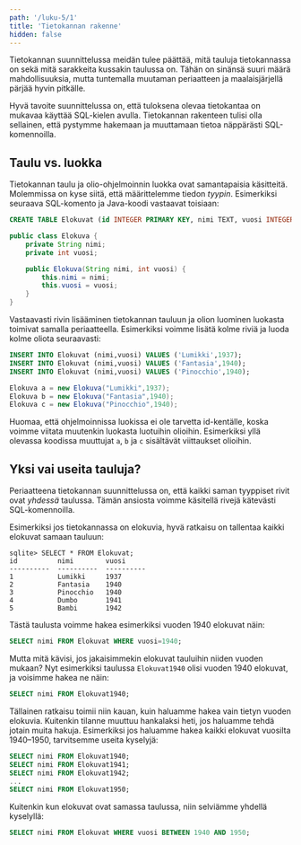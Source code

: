 ```yaml
---
path: '/luku-5/1'
title: 'Tietokannan rakenne'
hidden: false
---
```


Tietokannan suunnittelussa meidän tulee päättää,
mitä tauluja tietokannassa on sekä mitä sarakkeita
kussakin taulussa on.
Tähän on sinänsä suuri määrä mahdollisuuksia,
mutta tuntemalla muutaman periaatteen ja maalaisjärjellä
pärjää hyvin pitkälle.

Hyvä tavoite suunnittelussa on,
että tuloksena olevaa tietokantaa on mukavaa käyttää
SQL-kielen avulla.
Tietokannan rakenteen tulisi olla sellainen,
että pystymme hakemaan ja muuttamaan
tietoa näppärästi SQL-komennoilla.

## Taulu vs. luokka

Tietokannan taulu ja olio-ohjelmoinnin luokka ovat
samantapaisia käsitteitä.
Molemmissa on kyse siitä, että määrittelemme tiedon _tyypin_.
Esimerkiksi seuraava SQL-komento ja Java-koodi vastaavat toisiaan:

```sql
CREATE TABLE Elokuvat (id INTEGER PRIMARY KEY, nimi TEXT, vuosi INTEGER);
```

```java
public class Elokuva {
	private String nimi;
	private int vuosi;

	public Elokuva(String nimi, int vuosi) {
	    this.nimi = nimi;
	    this.vuosi = vuosi;
	}
}
```

Vastaavasti rivin lisääminen tietokannan tauluun ja
olion luominen luokasta toimivat samalla periaatteella.
Esimerkiksi voimme lisätä kolme riviä ja luoda kolme
oliota seuraavasti:

```sql
INSERT INTO Elokuvat (nimi,vuosi) VALUES ('Lumikki',1937);
INSERT INTO Elokuvat (nimi,vuosi) VALUES ('Fantasia',1940);
INSERT INTO Elokuvat (nimi,vuosi) VALUES ('Pinocchio',1940);
```

```java
Elokuva a = new Elokuva("Lumikki",1937);
Elokuva b = new Elokuva("Fantasia",1940);
Elokuva c = new Elokuva("Pinocchio",1940);
```

Huomaa, että ohjelmoinnissa luokissa ei ole tarvetta id-kentälle,
koska voimme viitata muutenkin luokasta luotuihin olioihin.
Esimerkiksi yllä olevassa koodissa muuttujat
`a`, `b` ja `c` sisältävät viittaukset olioihin.

## Yksi vai useita tauluja?

Periaatteena tietokannan suunnittelussa on,
että kaikki saman tyyppiset rivit ovat _yhdessä_ taulussa.
Tämän ansiosta voimme käsitellä rivejä kätevästi SQL-komennoilla.

Esimerkiksi jos tietokannassa on elokuvia,
hyvä ratkaisu on tallentaa kaikki elokuvat samaan tauluun:

```x
sqlite> SELECT * FROM Elokuvat;
id          nimi        vuosi     
----------  ----------  ----------
1           Lumikki     1937      
2           Fantasia    1940      
3           Pinocchio   1940      
4           Dumbo       1941      
5           Bambi       1942    
```

Tästä taulusta voimme hakea esimerkiksi vuoden 1940 elokuvat näin:

```sql
SELECT nimi FROM Elokuvat WHERE vuosi=1940;
```

Mutta mitä kävisi, jos jakaisimmekin elokuvat tauluihin
niiden vuoden mukaan?
Nyt esimerkiksi taulussa `Elokuvat1940`
olisi vuoden 1940 elokuvat, ja voisimme hakea ne näin:

```sql
SELECT nimi FROM Elokuvat1940;
```

Tällainen ratkaisu toimii niin kauan, kuin haluamme hakea
vain tietyn vuoden elokuvia.
Kuitenkin tilanne muuttuu hankalaksi heti,
jos haluamme tehdä jotain muita hakuja.
Esimerkiksi jos haluamme hakea kaikki elokuvat
vuosilta 1940–1950, tarvitsemme useita kyselyjä:

```sql
SELECT nimi FROM Elokuvat1940;
SELECT nimi FROM Elokuvat1941;
SELECT nimi FROM Elokuvat1942;
...
SELECT nimi FROM Elokuvat1950;
```

Kuitenkin kun elokuvat ovat samassa taulussa,
niin selviämme yhdellä kyselyllä:

```sql
SELECT nimi FROM Elokuvat WHERE vuosi BETWEEN 1940 AND 1950;
```
